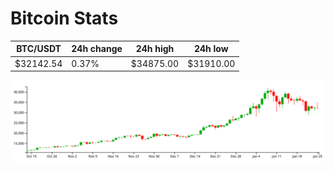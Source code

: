 # Bitcoin Stats

BTC/USDT|24h change|24h high|24h low|
|---|---|---|---|
|$32142.54|0.37%|$34875.00|$31910.00|

<img src="./chart.svg">
